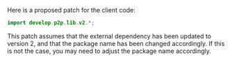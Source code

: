 Here is a proposed patch for the client code:
```java
import develop.p2p.lib.v2.*;
```
This patch assumes that the external dependency has been updated to version 2, and that the package name has been changed accordingly. If this is not the case, you may need to adjust the package name accordingly.